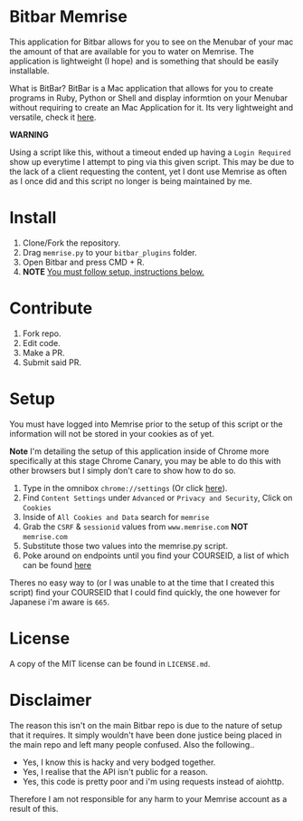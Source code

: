 # Bitbar Memrise

This application for Bitbar allows for you to see on the Menubar of your mac the amount of that are available for you to water on Memrise. The application is lightweight (I hope) and is something that should be easily installable.

What is BitBar? BitBar is a Mac application that allows for you to create programs in Ruby, Python or Shell and display informtion on your Menubar without requiring to create an Mac Application for it. Its very lightweight and versatile, check it [here](https://getbitbar.com/).

**WARNING**

Using a script like this, without a timeout ended up having a `Login Required` show up everytime I attempt to ping via this given script. This may be due to the lack of a client requesting the content, yet I dont use Memrise as often as I once did and this script no longer is being maintained by me.


# Install

1. Clone/Fork the repository.
2. Drag `memrise.py` to your `bitbar_plugins` folder.
3. Open Bitbar and press CMD + R.
4. **NOTE** [You must follow setup, instructions below.](#setup)

# Contribute

1. Fork repo.
2. Edit code.
3. Make a PR.
4. Submit said PR.

# Setup

You must have logged into Memrise prior to the setup of this script or the information will not be stored in your cookies as of yet.

**Note** I'm detailing the setup of this application inside of Chrome more specifically at this stage Chrome Canary, you may be able to do this with other browsers but I simply don't care to show how to do so.

1. Type in the omnibox `chrome://settings` (Or click [here](chrome://settings)).
2. Find `Content Settings` under `Advanced` or `Privacy and Security`, Click on `Cookies`
3. Inside of `All Cookies and Data` search for `memrise`
4. Grab the `CSRF` & `sessionid` values from `www.memrise.com` **NOT** `memrise.com`
5. Substitute those two values into the memrise.py script.
6. Poke around on endpoints until you find your COURSEID, a list of which can be found [here](https://github.com/carpiediem/memrise-enhancement-suite/wiki/Unofficial-Documentation-for-the-Memrise-API)

Theres no easy way to (or I was unable to at the time that I created this script) find your COURSEID that I could find quickly, the one however for Japanese i'm aware is `665`. 

# License

A copy of the MIT license can be found in `LICENSE.md`.

# Disclaimer

The reason this isn't on the main Bitbar repo is due to the nature of setup that it requires. It simply wouldn't have been done justice being placed in the main repo and left many people confused. Also the following..

- Yes, I know this is hacky and very bodged together.
- Yes, I realise that the API isn't public for a reason.
- Yes, this code is pretty poor and i'm using requests instead of aiohttp.

Therefore I am not responsible for any harm to your Memrise account as a result of this.
